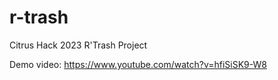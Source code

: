 # r-trash
Citrus Hack 2023 R'Trash Project

Demo video: https://www.youtube.com/watch?v=hfiSiSK9-W8
